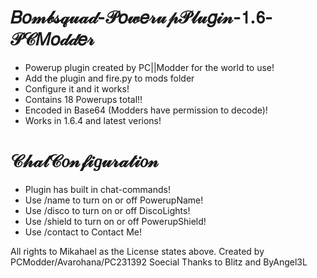 # 𝐵𝑜𝓂𝒷𝓈𝓆𝓊𝒶𝒹-𝒫𝑜𝓌𝑒𝓇𝓊𝓅𝒫𝓁𝓊𝑔𝒾𝓃-𝟣.𝟨-𝒫𝒞𝑀𝑜𝒹𝒹𝑒𝓇

- Powerup plugin created by PC||Modder for the world to use!
- Add the plugin and fire.py to mods folder
- Configure it and it works!
- Contains 18 Powerups total!!
- Encoded in Base64 (Modders have permission to decode)!
- Works in 1.6.4 and latest verions!

# 𝒞𝒽𝒶𝓉𝒞𝑜𝓃𝒻𝒾𝑔𝓊𝓇𝒶𝓉𝒾𝑜𝓃

- Plugin has built in chat-commands!
- Use /name to turn on or off PowerupName!
- Use /disco to turn on or off DiscoLights!
- Use /shield to turn on or off PowerupShield!
- Use /contact to Contact Me!

All rights to Mikahael as the License states above.
Created by PCModder/Avarohana/PC231392
Soecial Thanks to Blitz and ByAngel3L

